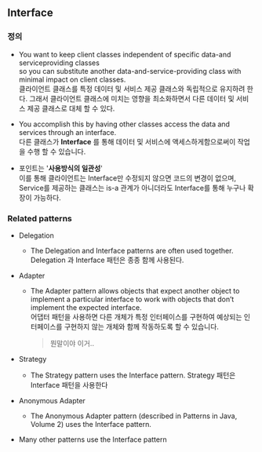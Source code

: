 ## Interface

### 정의
- You want to keep client classes independent of specific data-and serviceproviding classes  
so you can substitute another data-and-service-providing class with minimal impact on client classes.  
  클라이언트 클래스를 특정 데이터 및 서비스 제공 클래스와 독립적으로 유지하려 한다.
  그래서 클라이언트 클래스에 미치는 영향을 최소화하면서 다른 데이터 및 서비스 제공 클래스로 대체 할 수 있다.


- You accomplish this by having other classes access the data and services through an interface.  
  다른 클래스가 **Interface** 를 통해 데이터 및 서비스에 액세스하게함으로써이 작업을 수행 할 수 있습니다.


- 포인트는 '**사용방식의 일관성**'  
  이를 통해 클라이언트는 Interface만 수정되지 않으면 코드의 변경이 없으며,  
  Service를 제공하는 클래스는 is-a 관계가 아니더라도 Interface를 통해 누구나 확장이 가능하다.

### Related patterns
- Delegation
  - The Delegation and Interface patterns are often used together.  
    Delegation 과 Interface 패턴은 종종 함께 사용된다.
- Adapter
  - The Adapter pattern allows objects that expect another object to implement a particular interface to work with objects that don’t implement the expected interface.  
    어댑터 패턴을 사용하면 다른 개체가 특정 인터페이스를 구현하여 예상되는 인터페이스를 구현하지 않는 개체와 함께 작동하도록 할 수 있습니다.
    > 뭔말이야 이거..

- Strategy
  - The Strategy pattern uses the Interface pattern.
    Strategy 패턴은 Interface 패턴을 사용한다
- Anonymous Adapter
  - The Anonymous Adapter pattern (described in Patterns in Java, Volume 2) uses the Interface pattern.

- Many other patterns use the Interface pattern
